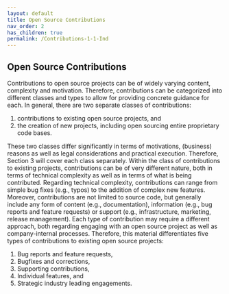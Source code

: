 ```yaml
---
layout: default
title: Open Source Contributions
nav_order: 2
has_children: true
permalink: /Contributions-1-1-Ind
---
```


## Open Source Contributions

Contributions to open source projects can be of widely varying content, complexity and motivation. Therefore, contributions can be categorized into different classes and types to allow for providing concrete guidance for each.
In general, there are two separate classes of contributions:

1. contributions to existing open source projects, and
1. the creation of new projects, including open sourcing entire proprietary code bases.

These two classes differ significantly in terms of motivations, (business) reasons as well as legal considerations and practical execution. Therefore, Section 3 will cover each class separately.
Within the class of contributions to existing projects, contributions can be of very different nature, both in terms of technical complexity as well as in terms of what is being contributed. Regarding technical complexity, contributions can range from simple bug fixes (e.g., typos) to the addition of complex new features. Moreover, contributions are not limited to source code, but generally include any form of content (e.g., documentation), information (e.g., bug reports and feature requests) or support (e.g., infrastructure, marketing, release management).
Each type of contribution may require a different approach, both regarding engaging with an open source project as well as company-internal processes. Therefore, this material differentiates five types of contributions to existing open source projects:

1. Bug reports and feature requests,
1. Bugfixes and corrections,
1. Supporting contributions,
1. Individual features, and
1. Strategic industry leading engagements.
